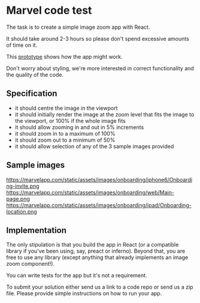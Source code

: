 # Marvel code test
The task is to create a simple image zoom app with React.

It should take around 2-3 hours so please don't spend excessive amounts of time on it.

This [prototype](https://marvelapp.com/1gcfd93/) shows how the app might work.

Don't worry about styling, we're more interested in correct functionality and the quality of the code.

## Specification
* it should centre the image in the viewport
* it should initially render the image at the zoom level that fits the image to the viewport, or 100% if the whole image fits
* it should allow zooming in and out in 5% increments
* it should zoom in to a maximum of 100%
* it should zoom out to a minimum of 50%
* it should allow selection of any of the 3 sample images provided

## Sample images
https://marvelapp.com/static/assets/images/onboarding/iphone6/Onboarding-invite.png
https://marvelapp.com/static/assets/images/onboarding/web/Main-page.png
https://marvelapp.com/static/assets/images/onboarding/ipad/Onboarding-location.png

## Implementation
The only stipulation is that you build the app in React (or a compatible library if you've been using, say, preact or inferno). Beyond that, you are free to use any library (except anything that already implements an image zoom component!).

You can write tests for the app but it's not a requirement.

To submit your solution either send us a link to a code repo or send us a zip file. Please provide simple instructions on how to run your app.
